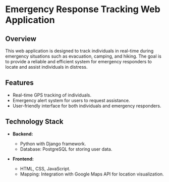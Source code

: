 # Emergency Response Tracking Web Application

## Overview

This web application is designed to track individuals in real-time during emergency situations such as evacuation, camping, and hiking. The goal is to provide a reliable and efficient system for emergency responders to locate and assist individuals in distress.

## Features

- Real-time GPS tracking of individuals.
- Emergency alert system for users to request assistance.
- User-friendly interface for both individuals and emergency responders.

## Technology Stack

- **Backend:**
  - Python with Django framework.
  - Database: PostgreSQL for storing user data.

- **Frontend:**
  - HTML, CSS, JavaScript.
  - Mapping: Integration with Google Maps API for location visualization.

